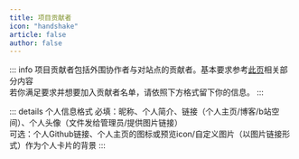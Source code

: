 ```yaml
---
title: 项目贡献者
icon: "handshake"
article: false
author: false
---
```

::: info
项目贡献者包括外围协作者与对站点的贡献者。基本要求参考[此页](https://wiki.takagi3.cn/guide/Start.html)相关部分内容<br/>
若你满足要求并想要加入贡献者名单，请依照下方格式留下你的信息。
:::

::: details 个人信息格式
必填：昵称、个人简介、链接（个人主页/博客/b站空间）、个人头像（文件发给管理员/提供图片链接）<br/>
可选：个人Github链接、个人主页的图标或预览icon/自定义图片（以图片链接形式）作为个人卡片的背景
:::

<VPCard
  title="一只鬆"
  desc="心有多宽，世界就有多远"
  logo="https://npm.elemecdn.com/yzsong06@latest/source/image/avator.webp"
  link="https://sotkg.link/"
  background="rgba(253, 230, 138, 0.15)"
/>
<VPCard
  title="木雨与风"
  desc="以自己的一切面对世间"
  logo="https://pic.mufeng086.com/i/2023/12/20/hcu3br.webp"
  link="https://mufeng086.com"
  background="rgba(253, 230, 138, 0.15)"
/>
<VPCard
  title="南栀"
  desc="无限进步"
  logo="http://q.qlogo.cn/headimg_dl?dst_uin=2360372707&spec=640&img_type=png"
  link="https://litkg.com/"
  background="rgba(253, 230, 138, 0.15)"
/>
<VPCard
  title="WaterApple"
  desc="届ける言葉を今は育ててる"
  logo="https://cn-sy1.rains3.com/waterapple-wp/2023/09/b_3348da795ccd5e95f5ba5f78e1d278d0.png"
  link="https://waterapple09.com"
  background="rgba(253, 230, 138, 0.15)"
/>
<VPCard
  title="-和光-同尘_"
  desc="故事的结局一定是好的，如果不好那一定是还没走到最后"
  logo="https://pic.mufeng086.com/i/2024/02/05/gpd7fd.webp"
  link="https://space.bilibili.com/1276377538"
  background="rgba(253, 230, 138, 0.15)"
/>

